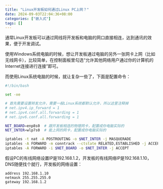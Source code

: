 ```yaml
---
title: "Linux开发板如何通过Linux PC上网？"
date: 2024-09-03T22:04:36+08:00
categories: ["嵌入式"]
tags: []
---
```


通常Linux开发板可以通过网线将开发板和电脑的网口直接相连，达到通讯的效果，便于开发调试。

使用Windows系统电脑的时候，想让开发板通过电脑的另外一张网卡上网（比如无线网卡），比较简单，在控制面板里勾选“允许其他网络用户通过你的计算机的Internet连接进行连接”即可。

而使用Linux系统电脑的时候，就让复杂一些了，下面是配置命令：

```bash
#!/bin/bash

set -xe

# 首先需要设置转发允许，需要一般Linux系统都默认允许，所以这里注释掉
# net.ipv4.ip_forward = 1
# net.ipv4.conf.all.forwarding = 1
# net.ipv6.conf.all.forwarding = 1

NET_BOARD=enp8s0  # 跟开发板相连的物理网卡，配置成你电脑实际的
NET_INTER=wlp7s0  # 能上网的网卡，配置成你电脑实际的

iptables -t nat -A POSTROUTING -o $NET_INTER -j MASQUERADE
iptables -A FORWARD -m conntrack --ctstate RELATED,ESTABLISHED -j ACCEPT
iptables -A FORWARD -i $NET_BOARD -o $NET_INTER -j ACCEPT
```

假设PC的有线网络设置IP是192.168.1.2，开发板的有线网络IP是192.168.1.10，DNS随便找个就行，开发板的网络设置：

```text
address 192.168.1.10
netmask 255.255.255.0
gateway 192.168.1.2
```

